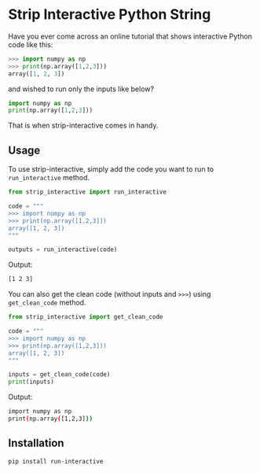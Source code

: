 # Strip Interactive Python String

Have you ever come across an online tutorial that shows interactive Python code like this:

```python
>>> import numpy as np
>>> print(np.array([1,2,3]))
array([1, 2, 3])
```

and wished to run only the inputs like below?

```python
import numpy as np
print(np.array([1,2,3]))
```

That is when strip-interactive comes in handy. 

## Usage
To use strip-interactive, simply add the code you want to run to `run_interactive` method.

```python
from strip_interactive import run_interactive

code = """
>>> import numpy as np
>>> print(np.array([1,2,3]))
array([1, 2, 3])
"""

outputs = run_interactive(code)
```

Output:
```bash
[1 2 3]
```
You can also get the clean code (without inputs and `>>>`) using `get_clean_code` method.

```python
from strip_interactive import get_clean_code

code = """
>>> import numpy as np
>>> print(np.array([1,2,3]))
array([1, 2, 3])
"""

inputs = get_clean_code(code)
print(inputs)
```
Output:
```bash
import numpy as np
print(np.array([1,2,3]))
```
## Installation
```bash
pip install run-interactive
```
